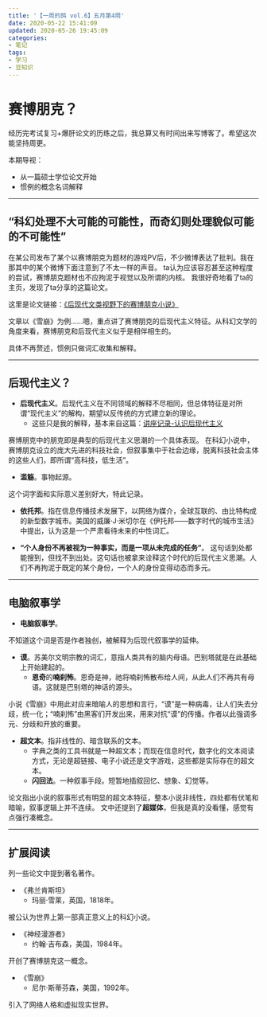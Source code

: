 ```yaml
---
title: '【一周的鸽 vol.6】五月第4周'
date: 2020-05-22 15:41:09
updated: 2020-05-26 19:45:09
categories:
- 笔记
tags:
- 学习
- 豆知识
---
```

# 赛博朋克？

经历完考试复习+爆肝论文的历练之后，我总算又有时间出来写博客了。希望这次能坚持周更。

本期导视：
- 从一篇硕士学位论文开始
- 惯例的概念名词解释

<!--more-->
----
## “科幻处理不大可能的可能性，而奇幻则处理貌似可能的不可能性”

在某公司发布了某个以赛博朋克为题材的游戏PV后，不少微博表达了批判。我在那其中的某个微博下面注意到了不太一样的声音。
ta认为应该容忍甚至这种程度的尝试，赛博朋克题材也不应拘泥于视觉以及所谓的内核。
我很好奇地看了ta的主页，发现了ta分享的这篇论文。

这里是论文链接：[《后现代文类视野下的赛博朋克小说》](https://www.doc88.com/p-3156791557460.html)

文章以《雪崩》为例……嗯，重点讲了赛博朋克的后现代主义特征。从科幻文学的角度来看，赛博朋克和后现代主义似乎是相伴相生的。

具体不再赘述，惯例只做词汇收集和解释。

----
## 后现代主义？

- **后现代主义**。后现代主义在不同领域的解释不尽相同，但总体特征是对所谓“现代主义”的解构，期望以反传统的方式建立新的理论。
    - 这些只是我的解释，基本来自这篇：[讲座记录-认识后现代主义](https://www.sohu.com/a/282486409_752936)

赛博朋克中的朋克即是典型的后现代主义思潮的一个具体表现。
在科幻小说中，赛博朋克设立的庞大先进的科技社会，但叙事集中于社会边缘，脱离科技社会主体的这些人们，即所谓“高科技，低生活”。

- **滥觞**。事物起源。

这个词字面和实际意义差别好大，特此记录。

- **依托邦**。指在信息传播技术发展下，以网络为媒介，全球互联的、由比特构成的新型数字城市。美国的威廉·J·米切尔在《伊托邦——数字时代的城市生活》中提出，认为这是一个严肃看待未来的中性词汇。

- **“个人身份不再被视为一种事实，而是一项从未完成的任务”**。
这句话到处都能搜到，但找不到出处。这句话也被拿来诠释这个时代的后现代主义思潮。人们不再拘泥于既定的某个身份，一个人的身份变得动态而多元。

----
## 电脑叙事学

- **电脑叙事学**。

不知道这个词是否是作者独创，被解释为后现代叙事学的延伸。

- **谟**。苏美尔文明宗教的词汇，意指人类共有的脑内母语。巴别塔就是在此基础上开始建起的。
  - **恩奇**的**喃刹怖**。恩奇是神，祂将喃刹怖散布给人间，从此人们不再共有母语。这就是巴别塔的神话的源头。

小说《雪崩》中用此对应来暗喻人的思想和言行，“谟”是一种病毒，让人们失去分歧，统一化；“喃刹怖”由黑客们开发出来，用来对抗“谟”的传播。作者以此强调多元、分歧和开放的重要。

- **超文本**。指非线性的、暗含联系的文本。
  - 字典之类的工具书就是一种超文本；而现在信息时代，数字化的文本阅读方式，无论是超链接、电子小说还是文字游戏，这些都是实际存在的超文本。
  - **闪回法**。一种叙事手段。短暂地插叙回忆、想象、幻觉等。

论文指出小说的叙事形式有明显的超文本特征，整本小说非线性，四处都有伏笔和暗喻，叙事逻辑上并不连续。
文中还提到了**超媒体**，但我是真的没看懂，感觉有点强行凑概念。

----
## 扩展阅读

列一些论文中提到著名著作。

- 《弗兰肯斯坦》
  - 玛丽·雪莱，英国，1818年。

被公认为世界上第一部真正意义上的科幻小说。

- 《神经漫游者》
  - 约翰·吉布森，美国，1984年。

开创了赛博朋克这一概念。

- 《雪崩》
  - 尼尔·斯蒂芬森，美国，1992年。

引入了网络人格和虚拟现实世界。